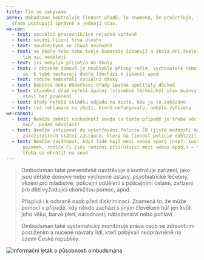 ```yaml
---
title: Čím se zabýváme
perex: Ombudsman kontroluje činnost úřadů. To znamená, že prošetřuje, jestli
  úřady postupují správně a jednají včas.
we-can:
  - text: sociální pracovník/ice nejedná správně
  - text: soudní řízení trvá dlouho
  - text: soudce/kyně se chová nevhodně
  - text: ve škole tebe nebo tvoje kamarády šikanují a škola ani školní inspekce s
      tím nic nedělají
  - text: jsi nebyl/a přijat/a do školy
  - text: v dětském domově je neobvykle přísný režim, vychovatelé nebo ostatní děti
      se  k tobě nechovají dobře (dochází k šikaně) apod.
  - text: rodiče nedostali sociální dávky
  - text: babičce nebo dědečkovi úřady špatně spočítaly důchod
  - text: stavební úřad neřeší špatný (stavebně technický) stav budovy nebo soused
      staví bez povolení
  - text: úřady neřeší skládku odpadu na místě, kde je to zakázáno
  - text: tvá reklamace na zboží, které nefungovalo, nebyla vyřízena
we-cannot:
  - text: Nemůže změnit rozhodnutí soudu (v tomto případě je třeba věc řešit jinak,
      např. podat odvolání)
  - text: Nemůže vstupovat do vyšetřování Policie ČR (jisté možnosti má v těchto
      záležitostech státní zástupce, který na činnost policie dohlíží)
  - text: Nemůže zasáhnout, když lidé mají mezi sebou spory (např. sousedé o
      pozemek, rodiče či jiní rodinní příslušníci mezi sebou apod.) – tady je
      třeba se obrátit na soud
---
```

> Ombudsman také preventivně navštěvuje a kontroluje zařízení, jako jsou dětské domovy nebo výchovné ústavy, psychiatrické léčebny, vězení pro mladistvé, policejní oddělení s policejními celami, zařízení pro děti vyžadující okamžitou pomoc, apod.
>
> Přispívá i k ochraně osob před diskriminací. Znamená to, že může pomoci v případě, kdy někdo zachází s jiným člověkem hůř jen kvůli jeho věku, barvě pleti, národnosti, náboženství nebo pohlaví.
>
> Ombudsman také systematicky monitoruje práva osob se zdravotním postižením a nucené návraty lidí, kteří pobývali neoprávněně na území České republiky.

![Informační leták o působnosti ombudsmana](ombudsman_detem_cesky_v_1_png.png "Ombudsman dětem")